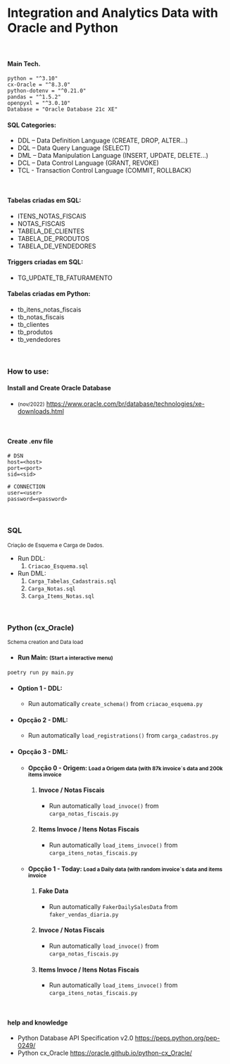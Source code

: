 # Integration and Analytics Data with Oracle and Python

<br>

#### Main Tech.
````shell
python = "^3.10"
cx-Oracle = "^8.3.0"
python-dotenv = "^0.21.0"
pandas = "^1.5.2"
openpyxl = "^3.0.10"
Database = "Oracle Database 21c XE"
````

#### SQL Categories: 
* DDL – Data Definition Language (CREATE, DROP, ALTER...)
* DQL – Data Query Language (SELECT)
* DML – Data Manipulation Language (INSERT, UPDATE, DELETE...)
* DCL – Data Control Language (GRANT, REVOKE)
* TCL - Transaction Control Language (COMMIT, ROLLBACK)

<br>

#### Tabelas criadas em SQL:
* ITENS_NOTAS_FISCAIS
* NOTAS_FISCAIS
* TABELA_DE_CLIENTES
* TABELA_DE_PRODUTOS
* TABELA_DE_VENDEDORES
#### Triggers criadas em SQL:
* TG_UPDATE_TB_FATURAMENTO

#### Tabelas criadas em Python:
* tb_itens_notas_fiscais
* tb_notas_fiscais
* tb_clientes
* tb_produtos
* tb_vendedores

<br>

### How to use:
#### Install and Create Oracle Database
* <small>(nov/2022)</small> https://www.oracle.com/br/database/technologies/xe-downloads.html

<br>

#### Create .env file
````shell
# DSN
host=<host>
port=<port>
sid=<sid>

# CONNECTION
user=<user>
password=<password>
````

<br>

### SQL 
<small>Criação de Esquema e Carga de Dados.</small>
* Run DDL:
  1. ``Criacao_Esquema.sql``
* Run DML:
  1. ``Carga_Tabelas_Cadastrais.sql``
  2. ``Carga_Notas.sql``
  3. ``Carga_Items_Notas.sql``

<br>

### Python (cx_Oracle)
<small>Schema creation and Data load</small>
* #### Run Main:  <small>(Start a interactive menu)</small>
``poetry run py main.py``
- #### Option 1 - DDL:
  * Run automatically ``create_schema()`` from ``criacao_esquema.py``
- #### Opcção 2 - DML:
  * Run automatically ``load_registrations()`` from ``carga_cadastros.py``
- #### Opcção 3 - DML:
  - #### Opcção 0 - Origem: <small>Load a Origem data (with 87k invoice´s data and 200k items invoice</small>
    1. #### Invoce / Notas Fiscais
       * Run automatically ``load_invoce()`` from ``carga_notas_fiscais.py``
    2. #### Items Invoce / Itens Notas Fiscais
       * Run automatically ``load_items_invoce()`` from ``carga_itens_notas_fiscais.py``
  - #### Opcção 1 - Today: <small>Load a Daily data (with random invoice´s data and items invoice</small>
    1. #### Fake Data
       * Run automatically ``FakerDailySalesData`` from ``faker_vendas_diaria.py``
    2. #### Invoce / Notas Fiscais
       * Run automatically ``load_invoce()`` from ``carga_notas_fiscais.py``
    3. #### Items Invoce / Itens Notas Fiscais
       * Run automatically ``load_items_invoce()`` from ``carga_itens_notas_fiscais.py``
       
<br>

#### help and knowledge
* Python Database API Specification v2.0
https://peps.python.org/pep-0249/
* Python cx_Oracle
https://oracle.github.io/python-cx_Oracle/